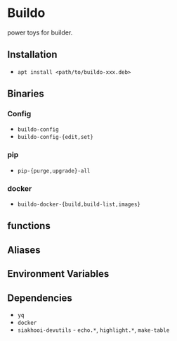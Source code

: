 # Buildo

power toys for builder.

## Installation
- `apt install <path/to/buildo-xxx.deb>`

## Binaries
### Config
- `buildo-config`
- `buildo-config-{edit,set}`

### pip
- `pip-{purge,upgrade}-all`

### docker
- `buildo-docker-{build,build-list,images}`

## functions

## Aliases

## Environment Variables

## Dependencies
- `yq`
- `docker`
- `siakhooi-devutils` - `echo.*`, `highlight.*`, `make-table`
